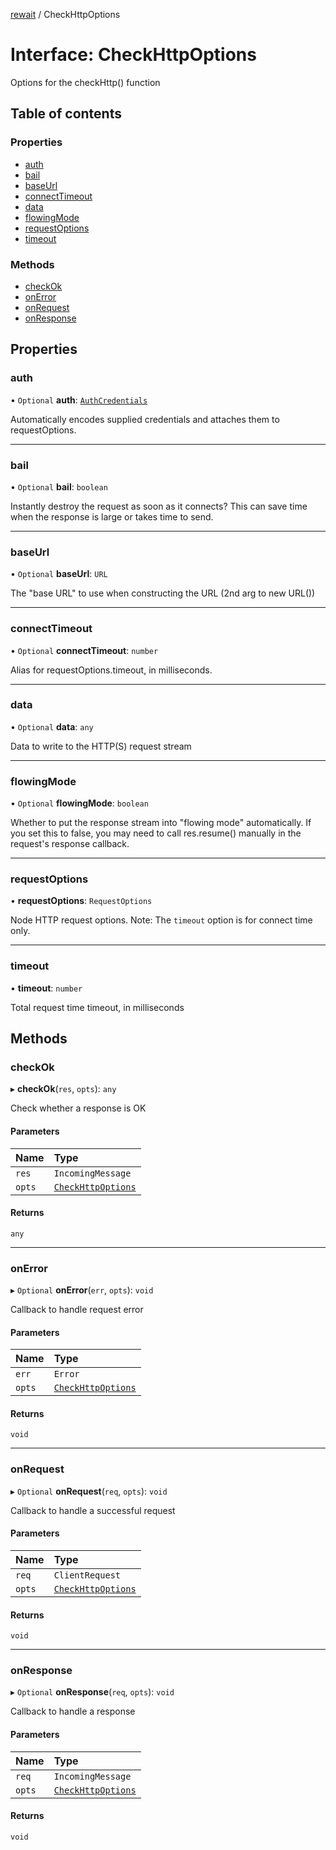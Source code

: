 [rewait](../README.md) / CheckHttpOptions

# Interface: CheckHttpOptions

Options for the checkHttp() function

## Table of contents

### Properties

- [auth](CheckHttpOptions.md#auth)
- [bail](CheckHttpOptions.md#bail)
- [baseUrl](CheckHttpOptions.md#baseurl)
- [connectTimeout](CheckHttpOptions.md#connecttimeout)
- [data](CheckHttpOptions.md#data)
- [flowingMode](CheckHttpOptions.md#flowingmode)
- [requestOptions](CheckHttpOptions.md#requestoptions)
- [timeout](CheckHttpOptions.md#timeout)

### Methods

- [checkOk](CheckHttpOptions.md#checkok)
- [onError](CheckHttpOptions.md#onerror)
- [onRequest](CheckHttpOptions.md#onrequest)
- [onResponse](CheckHttpOptions.md#onresponse)

## Properties

### auth

• `Optional` **auth**: [`AuthCredentials`](AuthCredentials.md)

Automatically encodes supplied credentials and attaches them to
requestOptions.

___

### bail

• `Optional` **bail**: `boolean`

Instantly destroy the request as soon as it connects?
This can save time when the response is large or takes time to send.

___

### baseUrl

• `Optional` **baseUrl**: `URL`

The "base URL" to use when constructing the URL (2nd arg to new URL())

___

### connectTimeout

• `Optional` **connectTimeout**: `number`

Alias for requestOptions.timeout, in milliseconds.

___

### data

• `Optional` **data**: `any`

Data to write to the HTTP(S) request stream

___

### flowingMode

• `Optional` **flowingMode**: `boolean`

Whether to put the response stream into "flowing mode" automatically. If
you set this to false, you may need to call res.resume() manually in the
request's response callback.

___

### requestOptions

• **requestOptions**: `RequestOptions`

Node HTTP request options.
Note: The `timeout` option is for connect time only.

___

### timeout

• **timeout**: `number`

Total request time timeout, in milliseconds

## Methods

### checkOk

▸ **checkOk**(`res`, `opts`): `any`

Check whether a response is OK

#### Parameters

| Name | Type |
| :------ | :------ |
| `res` | `IncomingMessage` |
| `opts` | [`CheckHttpOptions`](CheckHttpOptions.md) |

#### Returns

`any`

___

### onError

▸ `Optional` **onError**(`err`, `opts`): `void`

Callback to handle request error

#### Parameters

| Name | Type |
| :------ | :------ |
| `err` | `Error` |
| `opts` | [`CheckHttpOptions`](CheckHttpOptions.md) |

#### Returns

`void`

___

### onRequest

▸ `Optional` **onRequest**(`req`, `opts`): `void`

Callback to handle a successful request

#### Parameters

| Name | Type |
| :------ | :------ |
| `req` | `ClientRequest` |
| `opts` | [`CheckHttpOptions`](CheckHttpOptions.md) |

#### Returns

`void`

___

### onResponse

▸ `Optional` **onResponse**(`req`, `opts`): `void`

Callback to handle a response

#### Parameters

| Name | Type |
| :------ | :------ |
| `req` | `IncomingMessage` |
| `opts` | [`CheckHttpOptions`](CheckHttpOptions.md) |

#### Returns

`void`
